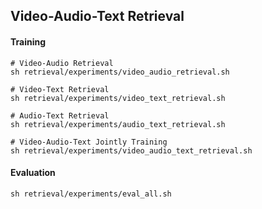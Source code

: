 ## Video-Audio-Text Retrieval
#### Training
```
# Video-Audio Retrieval
sh retrieval/experiments/video_audio_retrieval.sh

# Video-Text Retrieval
sh retrieval/experiments/video_text_retrieval.sh

# Audio-Text Retrieval
sh retrieval/experiments/audio_text_retrieval.sh

# Video-Audio-Text Jointly Training
sh retrieval/experiments/video_audio_text_retrieval.sh
```

#### Evaluation
```
sh retrieval/experiments/eval_all.sh
```
